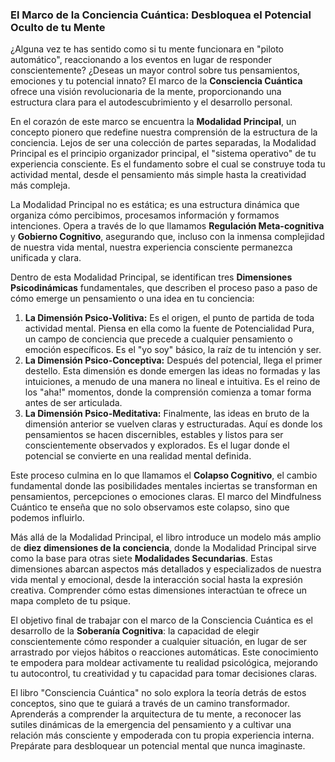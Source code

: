 ### El Marco de la Conciencia Cuántica: Desbloquea el Potencial Oculto de tu Mente
¿Alguna vez te has sentido como si tu mente funcionara en "piloto automático", reaccionando a los eventos en lugar de responder conscientemente? ¿Deseas un mayor control sobre tus pensamientos, emociones y tu potencial innato? El marco de la **Consciencia Cuántica** ofrece una visión revolucionaria de la mente, proporcionando una estructura clara para el autodescubrimiento y el desarrollo personal.

En el corazón de este marco se encuentra la **Modalidad Principal**, un concepto pionero que redefine nuestra comprensión de la estructura de la conciencia. Lejos de ser una colección de partes separadas, la Modalidad Principal es el principio organizador principal, el "sistema operativo" de tu experiencia consciente. Es el fundamento sobre el cual se construye toda tu actividad mental, desde el pensamiento más simple hasta la creatividad más compleja.

La Modalidad Principal no es estática; es una estructura dinámica que organiza cómo percibimos, procesamos información y formamos intenciones. Opera a través de lo que llamamos **Regulación Meta-cognitiva** y **Gobierno Cognitivo**, asegurando que, incluso con la inmensa complejidad de nuestra vida mental, nuestra experiencia consciente permanezca unificada y clara.

Dentro de esta Modalidad Principal, se identifican tres **Dimensiones Psicodinámicas** fundamentales, que describen el proceso paso a paso de cómo emerge un pensamiento o una idea en tu conciencia:

1.  **La Dimensión Psico-Volitiva:** Es el origen, el punto de partida de toda actividad mental. Piensa en ella como la fuente de Potencialidad Pura, un campo de conciencia que precede a cualquier pensamiento o emoción específicos. Es el "yo soy" básico, la raíz de tu intención y ser.
2.  **La Dimensión Psico-Conceptiva:** Después del potencial, llega el primer destello. Esta dimensión es donde emergen las ideas no formadas y las intuiciones, a menudo de una manera no lineal e intuitiva. Es el reino de los "aha!" momentos, donde la comprensión comienza a tomar forma antes de ser articulada.
3.  **La Dimensión Psico-Meditativa:** Finalmente, las ideas en bruto de la dimensión anterior se vuelven claras y estructuradas. Aquí es donde los pensamientos se hacen discernibles, estables y listos para ser conscientemente observados y explorados. Es el lugar donde el potencial se convierte en una realidad mental definida.

Este proceso culmina en lo que llamamos el **Colapso Cognitivo**, el cambio fundamental donde las posibilidades mentales inciertas se transforman en pensamientos, percepciones o emociones claras. El marco del Mindfulness Cuántico te enseña que no solo observamos este colapso, sino que podemos influirlo.

Más allá de la Modalidad Principal, el libro introduce un modelo más amplio de **diez dimensiones de la conciencia**, donde la Modalidad Principal sirve como la base para otras siete **Modalidades Secundarias**. Estas dimensiones abarcan aspectos más detallados y especializados de nuestra vida mental y emocional, desde la interacción social hasta la expresión creativa. Comprender cómo estas dimensiones interactúan te ofrece un mapa completo de tu psique.

El objetivo final de trabajar con el marco de la Consciencia Cuántica es el desarrollo de la **Soberanía Cognitiva**: la capacidad de elegir conscientemente cómo responder a cualquier situación, en lugar de ser arrastrado por viejos hábitos o reacciones automáticas. Este conocimiento te empodera para moldear activamente tu realidad psicológica, mejorando tu autocontrol, tu creatividad y tu capacidad para tomar decisiones claras.

El libro "Consciencia Cuántica" no solo explora la teoría detrás de estos conceptos, sino que te guiará a través de un camino transformador. Aprenderás a comprender la arquitectura de tu mente, a reconocer las sutiles dinámicas de la emergencia del pensamiento y a cultivar una relación más consciente y empoderada con tu propia experiencia interna. Prepárate para desbloquear un potencial mental que nunca imaginaste.
